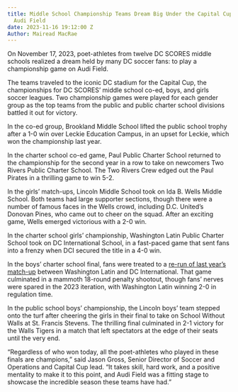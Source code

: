 ```yaml
---
title: Middle School Championship Teams Dream Big Under the Capital Cup Lights at
  Audi Field
date: 2023-11-16 19:12:00 Z
Author: Mairead MacRae
---
```


On November 17, 2023, poet-athletes from twelve DC SCORES middle schools realized a dream held by many DC soccer fans: to play a championship game on Audi Field.

The teams traveled to the iconic DC stadium for the Capital Cup, the championships for DC SCORES’ middle school co-ed, boys, and girls soccer leagues. Two championship games were played for each gender group as the top teams from the public and public charter school divisions battled it out for victory.

In the co-ed group, Brookland Middle School lifted the public school trophy after a 1-0 win over Leckie Education Campus, in an upset for Leckie, which won the championship last year.

In the charter school co-ed game, Paul Public Charter School returned to the championship for the second year in a row to take on newcomers Two Rivers Public Charter School. The Two Rivers Crew edged out the Paul Pirates in a thrilling game to win 5-2.

In the girls’ match-ups, Lincoln Middle School took on Ida B. Wells Middle School. Both teams had large supporter sections, though there were a number of famous faces in the Wells crowd, including D.C. United’s Donovan Pines, who came out to cheer on the squad. After an exciting game, Wells emerged victorious with a 2-0 win.

In the charter school girls’ championship, Washington Latin Public Charter School took on DC International School, in a fast-paced game that sent fans into a frenzy when DCI secured the title in a 4-0 win.

In the boys’ charter school final, fans were treated to a [re-run of last year’s match-up](https://www.dcscores.org/blog/2022/11/twelve-middle-school-teams-compete-at-the-districts-most-iconic-soccer-venues-in-dc-scores-capital-cup-championships) between Washington Latin and DC International. That game culminated in a mammoth 18-round penalty shootout, though fans’ nerves were spared in the 2023 iteration, with Washington Latin winning 2-0 in regulation time.

In the public school boys’ championship, the Lincoln boys’ team stepped onto the turf after cheering the girls in their final to take on School Without Walls at St. Francis Stevens. The thrilling final culminated in 2-1 victory for the Walls Tigers in a match that left spectators at the edge of their seats until the very end.

“Regardless of who won today, all the poet-athletes who played in these finals are champions,” said Jason Gross, Senior Director of Soccer and Operations and Capital Cup lead. “It takes skill, hard work, and a positive mentality to make it to this point, and Audi Field was a fitting stage to showcase the incredible season these teams have had.”